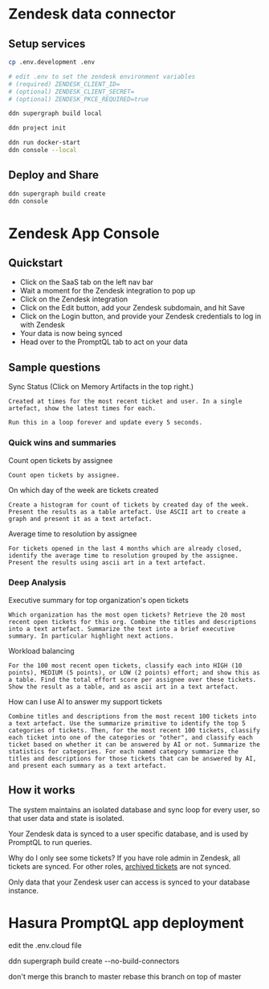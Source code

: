 # Zendesk data connector

## Setup services

```bash
cp .env.development .env

# edit .env to set the zendesk environment variables
# (required) ZENDESK_CLIENT_ID=
# (optional) ZENDESK_CLIENT_SECRET=
# (optional) ZENDESK_PKCE_REQUIRED=true

ddn supergraph build local

ddn project init

ddn run docker-start
ddn console --local
```

## Deploy and Share

```bash
ddn supergraph build create
ddn console
```

# Zendesk App Console

## Quickstart

- Click on the SaaS tab on the left nav bar
- Wait a moment for the Zendesk integration to pop up
- Click on the Zendesk integration
- Click on the Edit button, add your Zendesk subdomain, and hit Save
- Click on the Login button, and provide your Zendesk credentials to log in with Zendesk
- Your data is now being synced
- Head over to the PromptQL tab to act on your data

## Sample questions

Sync Status (Click on Memory Artifacts in the top right.)

```
Created at times for the most recent ticket and user. In a single artefact, show the latest times for each.

Run this in a loop forever and update every 5 seconds.
```

### Quick wins and summaries

Count open tickets by assignee

```
Count open tickets by assignee.
```

On which day of the week are tickets created

```
Create a histogram for count of tickets by created day of the week. Present the results as a table artefact. Use ASCII art to create a graph and present it as a text artefact.
```

Average time to resolution by assignee

```
For tickets opened in the last 4 months which are already closed, identify the average time to resolution grouped by the assignee. Present the results using ascii art in a text artefact.
```

### Deep Analysis

Executive summary for top organization's open tickets

```
Which organization has the most open tickets? Retrieve the 20 most recent open tickets for this org. Combine the titles and descriptions into a text artefact. Summarize the text into a brief executive summary. In particular highlight next actions.
```

Workload balancing

```
For the 100 most recent open tickets, classify each into HIGH (10 points), MEDIUM (5 points), or LOW (2 points) effort; and show this as a table. Find the total effort score per assignee over these tickets. Show the result as a table, and as ascii art in a text artefact.
```

How can I use AI to answer my support tickets

```
Combine titles and descriptions from the most recent 100 tickets into a text artefact. Use the summarize primitive to identify the top 5 categories of tickets. Then, for the most recent 100 tickets, classify each ticket into one of the categories or "other", and classify each ticket based on whether it can be answered by AI or not. Summarize the statistics for categories. For each named category summarize the titles and descriptions for those tickets that can be answered by AI, and present each summary as a text artefact.
```

## How it works

The system maintains an isolated database and sync loop for every user, so that user data and state is isolated.

Your Zendesk data is synced to a user specific database, and is used by PromptQL to run queries.

Why do I only see some tickets?
If you have role admin in Zendesk, all tickets are synced.
For other roles, [archived tickets](https://support.zendesk.com/hc/en-us/articles/4408887617050-About-ticket-archiving) are not synced.

Only data that your Zendesk user can access is synced to your database instance.

# Hasura PromptQL app deployment

edit the .env.cloud file

ddn supergraph build create --no-build-connectors

don't merge this branch to master
rebase this branch on top of master

